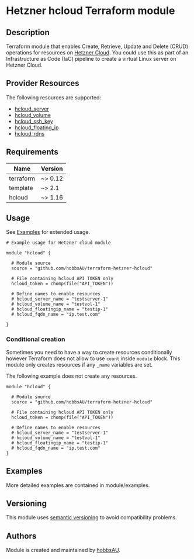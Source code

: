 # Hetzner hcloud Terraform module

## Description
Terraform module that enables Create, Retrieve, Update and Delete (CRUD) operations for resources on [Hetzner Cloud](https://www.hetzner.com/cloud). You could use this as part of an Infrastructure as Code (IaC) pipeline to create a virtual Linux server on Hetzner Cloud.

## Provider Resources
The following resources are supported:
- [hcloud_server](https://www.terraform.io/docs/providers/hcloud/r/server.html)
- [hcloud_volume](https://www.terraform.io/docs/providers/hcloud/r/volume.html)
- [hcloud_ssh_key](https://www.terraform.io/docs/providers/hcloud/r/ssh_key.html)
- [hcloud_floating_ip](https://www.terraform.io/docs/providers/hcloud/r/floating_ip.html)
- [hcloud_rdns](https://www.terraform.io/docs/providers/hcloud/r/rdns.html)


## Requirements
| Name | Version |
|------|---------|
| terraform | ~> 0.12 |
| template | ~> 2.1 |
| hcloud | ~> 1.16 |


## Usage
See [Examples](#examples) for extended usage.

```hcl
# Example usage for Hetzner cloud module

module "hcloud" {

  # Module source
  source = "github.com/hobbsAU/terraform-hetzner-hcloud"

  # File containing hcloud API TOKEN only
  hcloud_token = chomp(file("API_TOKEN"))

  # Define names to enable resources
  # hcloud_server_name = "testserver-1"
  # hcloud_volume_name = "testvol-1"
  # hcloud_floatingip_name = "testip-1"
  # hcloud_fqdn_name = "ip.test.com"

}
```



### Conditional creation
Sometimes you need to have a way to create resources conditionally however Terraform does not allow to use `count` inside `module` block. This module only creates resources if any `_name` variables are set. 

The following example does not create any resources.

```hcl
module "hcloud" {

  # Module source
  source = "github.com/hobbsAU/terraform-hetzner-hcloud"

  # File containing hcloud API TOKEN only
  hcloud_token = chomp(file("API_TOKEN"))

  # Define names to enable resources
  # hcloud_server_name = "testserver-1"
  # hcloud_volume_name = "testvol-1"
  # hcloud_floatingip_name = "testip-1"
  # hcloud_fqdn_name = "ip.test.com"
}
```

## Examples
More detailed examples are contained in module/examples.

## Versioning
This module uses [semantic versioning](https://semver.org/) to avoid compatibility problems.

## Authors
Module is created and maintained by [hobbsAU](https://github.com/hobbsAU).

